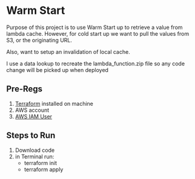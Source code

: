 # Warm Start

Purpose of this project is to use Warm Start up to retrieve a value from lambda cache.  However, for cold start up we want to pull the values from S3, or the originating URL.

Also, want to setup an invalidation of local cache.

I use a data lookup to recreate the lambda_function.zip file so any code change will be picked up when deployed

## Pre-Regs

1. [Terraform](https://developer.hashicorp.com/terraform/tutorials/aws-get-started/install-cli) installed on machine
2. AWS account
3. [AWS IAM User](https://repost.aws/knowledge-center/create-access-key)

## Steps to Run

1. Download code
2. in Terminal run:
    - terraform init
    - terraform apply
